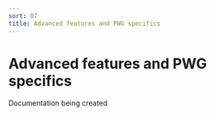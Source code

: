 ```yaml
---
sort: 07
title: Advanced features and PWG specifics
---
```


# Advanced features and PWG specifics

Documentation being created
